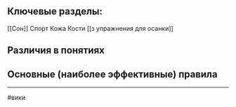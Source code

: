 ## Ключевые разделы:
[[Сон]]
Спорт
Кожа
Кости
[[з упражнения для осанки]]
## Различия в понятиях 

## Основные (наиболее эффективные) правила 


---
#вики 